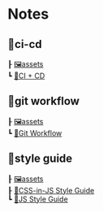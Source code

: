 # Notes

## 📁ci-cd

┠ [🖼assets](../../notes/ci-cd/assets/)\
┗ [📝CI + CD](broken-reference)

## 📁git workflow

┠ [🖼assets](../../notes/git%20workflow/assets/)\
┗ [📝Git Workflow](git-workflow/git-workflow.md)

## 📁style guide

┠ [🖼assets](../../notes/style%20guide/assets/)\
┠ [📝CSS-in-JS Style Guide](../../notes/style%20guide/CSS-in-JS%20Style%20Guide.md)\
┗ [📝JS Style Guide](../../notes/style%20guide/JS%20Style%20Guide.md)

